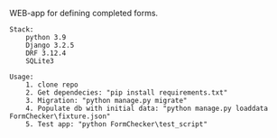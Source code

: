 WEB-app for defining completed forms.

    Stack:
        python 3.9
        Django 3.2.5
        DRF 3.12.4
        SQLite3

    Usage:
        1. clone repo
        2. Get dependecies: "pip install requirements.txt"
        3. Migration: "python manage.py migrate"
        4. Populate db with initial data: "python manage.py loaddata FormChecker\fixture.json"
        5. Test app: "python FormChecker\test_script"
